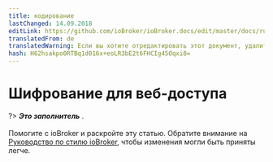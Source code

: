 ```yaml
---
title: кодирование
lastChanged: 14.09.2018
editLink: https://github.com/ioBroker/ioBroker.docs/edit/master/docs/ru/config/encryption.md
translatedFrom: de
translatedWarning: Если вы хотите отредактировать этот документ, удалите поле «translationFrom», в противном случае этот документ будет снова автоматически переведен
hash: H62hsakpo0RTBq1d016x+eoLR3bE2t6FHCIg45Oqxi8=
---
```

# Шифрование для веб-доступа
?> ***Это заполнитель*** . <br><br> Помогите с ioBroker и раскройте эту статью. Обратите внимание на [Руководство по стилю ioBroker](community/styleguidedoc), чтобы изменения могли быть приняты легче.